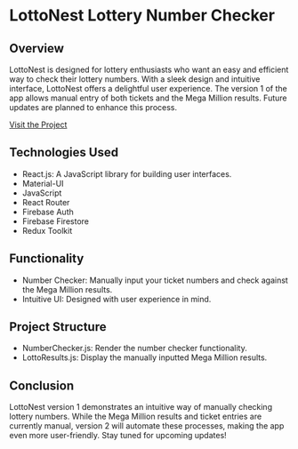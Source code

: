 # LottoNest Lottery Number Checker

## Overview

LottoNest is designed for lottery enthusiasts who want an easy and efficient way to check their lottery numbers. With a sleek design and intuitive interface, LottoNest offers a delightful user experience. The version 1 of the app allows manual entry of both tickets and the Mega Million results. Future updates are planned to enhance this process.

[Visit the Project](/portfolio/lottonest)

## Technologies Used

- React.js: A JavaScript library for building user interfaces.
- Material-UI
- JavaScript
- React Router
- Firebase Auth
- Firebase Firestore
- Redux Toolkit

## Functionality

- Number Checker: Manually input your ticket numbers and check against the Mega Million results.
- Intuitive UI: Designed with user experience in mind.

## Project Structure

- NumberChecker.js: Render the number checker functionality.
- LottoResults.js: Display the manually inputted Mega Million results.

## Conclusion

LottoNest version 1 demonstrates an intuitive way of manually checking lottery numbers. While the Mega Million results and ticket entries are currently manual, version 2 will automate these processes, making the app even more user-friendly. Stay tuned for upcoming updates!
